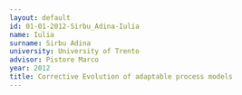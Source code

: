 ```yaml
---
layout: default 
id: 01-01-2012-Sirbu_Adina-Iulia
name: Iulia
surname: Sirbu Adina
university: University of Trento
advisor: Pistore Marco
year: 2012
title: Corrective Evolution of adaptable process models
---
```

